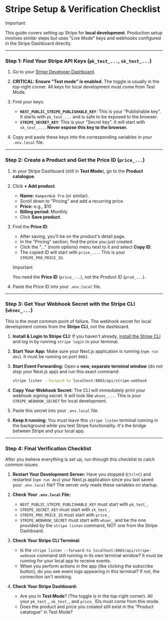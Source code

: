 # Stripe Setup & Verification Checklist

> [!IMPORTANT]
> This guide covers setting up Stripe for **local development**. Production setup involves similar steps but uses "Live Mode" keys and webhooks configured in the Stripe Dashboard directly.

---

### Step 1: Find Your Stripe API Keys (`pk_test_...`, `sk_test_...`)

1.  Go to your [Stripe Developer Dashboard](https://dashboard.stripe.com/developers).

2.  **CRITICAL: Ensure "Test mode" is enabled.** The toggle is usually in the top-right corner. All keys for local development must come from Test Mode.

3.  Find your keys:
    *   **`NEXT_PUBLIC_STRIPE_PUBLISHABLE_KEY`**: This is your "Publishable key". It starts with `pk_test_...` and is safe to be exposed to the browser.
    *   **`STRIPE_SECRET_KEY`**: This is your "Secret key". It will start with `sk_test_...`. **Never expose this key to the browser.**

4.  Copy and paste these keys into the corresponding variables in your `.env.local` file.

---

### Step 2: Create a Product and Get the Price ID (`price_...`)

1.  In your Stripe Dashboard (still in **Test Mode**), go to the **Product catalogue**.

2.  Click **+ Add product**.
    *   **Name:** `KamperHub Pro` (or similar).
    *   Scroll down to "Pricing" and add a recurring price.
    *   **Price:** e.g., $10
    *   **Billing period:** Monthly
    *   Click **Save product**.

3.  Find the **Price ID**:
    *   After saving, you'll be on the product's detail page.
    *   In the "Pricing" section, find the price you just created.
    *   Click the "..." (more options) menu next to it and select **Copy ID**.
    *   The copied ID will start with `price_...`. This is your `STRIPE_PRO_PRICE_ID`.

    > [!IMPORTANT]
    > You need the **Price ID** (`price_...`), not the Product ID (`prod_...`).

4.  Paste the Price ID into your `.env.local` file.

---

### Step 3: Get Your Webhook Secret with the Stripe CLI (`whsec_...`)

This is the most common point of failure. The webhook secret for local development comes from the **Stripe CLI**, not the dashboard.

1.  **Install & Login to Stripe CLI:** If you haven't already, [install the Stripe CLI](https://stripe.com/docs/stripe-cli) and log in by running `stripe login` in your terminal.

2.  **Start Your App:** Make sure your Next.js application is running (`npm run dev`). It must be running on port `8083`.

3.  **Start Event Forwarding:** Open a **new, separate terminal window** (do not stop your Next.js app) and run this exact command:
    ```bash
    stripe listen --forward-to localhost:8083/api/stripe-webhook
    ```

4.  **Copy Your Webhook Secret:** The CLI will immediately print your webhook signing secret. It will look like `whsec_...`. This is your `STRIPE_WEBHOOK_SECRET` for local development.

5.  Paste this secret into your `.env.local` file.

6.  **Keep it running:** You must leave this `stripe listen` terminal running in the background while you test Stripe functionality. It's the bridge between Stripe and your local app.

---

### Step 4: Final Verification Checklist

After you believe everything is set up, run through this checklist to catch common issues.

1.  **Restart Your Development Server:** Have you stopped (`Ctrl+C`) and restarted (`npm run dev`) your Next.js application since you last saved your `.env.local` file? The server only reads these variables on startup.

2.  **Check Your `.env.local` File:**
    *   `NEXT_PUBLIC_STRIPE_PUBLISHABLE_KEY` must start with `pk_test_`.
    *   `STRIPE_SECRET_KEY` must start with `sk_test_`.
    *   `STRIPE_PRO_PRICE_ID` must start with `price_`.
    *   `STRIPE_WEBHOOK_SECRET` must start with `whsec_` and be the one provided by the `stripe listen` command, NOT one from the Stripe Dashboard.

3.  **Check Your Stripe CLI Terminal:**
    *   Is the `stripe listen --forward-to localhost:8083/api/stripe-webhook` command still running in its own terminal window? It must be running for your local app to receive events.
    *   When you perform actions in the app (like clicking the subscribe button), do you see event logs appearing in this terminal? If not, the connection isn't working.

4.  **Check Your Stripe Dashboard:**
    *   Are you in **Test Mode**? (The toggle is in the top-right corner). All your `pk_test_`, `sk_test_`, and `price_` IDs must come from this mode.
    *   Does the product and price you created still exist in the "Product catalogue" in Test Mode?